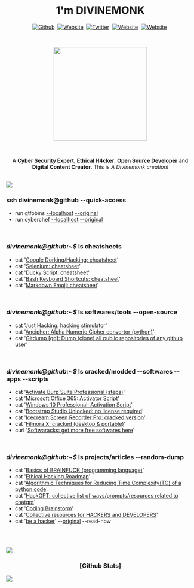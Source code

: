 <!-- Header -->
<h1 align='center'>1'm <b>DIVINEMONK</b></h1>

<!-- Socail Media(s) -->
<p align="center">
<a href="https://github.com/Divinemonk/"><img src="https://img.shields.io/badge/Github-000000?style=for-the-badge&logo=github&logoColor=white" alt="Github" /></a>&nbsp;
<a href="https://www.youtube.com/channel/UC9bc2CtaQbYWw4yQ6zwRoXg/"><img src="https://img.shields.io/badge/Youtube-ff0000?style=for-the-badge&logo=youtube&logoColor=white" alt="Website" /></a>&nbsp;
<a href="https://twitter.com/HrDivinemonk/"><img src="https://img.shields.io/badge/Twitter-1DA1F2?style=for-the-badge&logo=twitter&logoColor=white" alt="Twitter" /></a>&nbsp;
<a href="https://www.instagram.com/hrdivinemonk/"><img src="https://img.shields.io/badge/Instagram-f72d74?style=for-the-badge&logo=instagram&logoColor=white" alt="Website" /></a>&nbsp;
<a href="https://divinemonk.github.io/"><img src="https://img.shields.io/badge/Website-121211?style=for-the-badge&logo=Windows Terminal&logoColor=white" alt="Website" /></a>&nbsp;
</p>

<br>

<!-- gif -->
<p align="center">
<img src="https://user-images.githubusercontent.com/82360546/232327613-7de684c1-074a-4661-82e5-76ee0d702c23.gif" width="250" height="250" align="center" />
</p>  

<br>

<!-- Little Intro -->
<p align="center">
  A <b>Cyber Security Expert</b>, <b>Ethical H4cker</b>, <b>Open Source Developer</b>  and <b>Digital Content Creator</b>. 
  This is <i>A Divinemonk creation!</i>
<p align="center"> 
  
<br><img src="https://user-images.githubusercontent.com/73097560/115834477-dbab4500-a447-11eb-908a-139a6edaec5c.gif"><br>

<!-- Git-Repo INDEX -->

<h3>ssh divinemonk@github --quick-access</h3>

- run gtfobins [--localhost](https://divinemonk.github.io/gtfobins)  [--original](https://gtfobins.github.io/)
- run cyberchef [--localhost](https://divinemonk.github.io/cyberchef) [--original](https://gchq.github.io/CyberChef)

<br>
  
<h3><i>divinemonk@github:~$</i> ls cheatsheets</h3>

- cat '[Google Dorking/Hacking: cheatsheet](https://github.com/Divinemonk/google_dork_cheatsheet)'
- cat '[Selenium: cheatsheet](https://github.com/Divinemonk/selenium_cheatsheet)'
- cat '[Ducky Script: cheatsheet](https://github.com/Divinemonk/duckyscript_cheatsheet)'
- cat '[Bash Keyboard Shortcuts: cheatsheet](https://github.com/Divinemonk/bash_keyboard_shortcuts_cheatsheet)'
- cat '[Markdown Emoji: cheatsheet](https://github.com/Divinemonk/emoji_cheatsheet)' 

<br>

<h3><i>divinemonk@github:~$</i> ls softwares/tools --open-source</h3>

- cat '[Just Hacking: hacking stimulator](https://github.com/Divinemonk/justhacking)'
- cat '[Ancipher: Alpha Numeric Cipher convertor (python)](https://github.com/Divinemonk/ancipher)'
- cat '[Gitdump [gd]: Dump (clone) all public repositories of any github user](https://github.com/Divinemonk/gitdump)'

<br>

<h3><i>divinemonk@github:~$</i> ls cracked/modded --softwares --apps --scripts</h3>

- cat '[Activate Burp Suite Professional (steps)](https://github.com/Divinemonk/burpsuite_pro)'
- cat '[Microsoft Office 365: Activator Script](https://github.com/Divinemonk/msoffice365)'
- cat '[Windows 10 Professional: Activation Script](https://github.com/Divinemonk/win10pro)'
- cat '[Bootstrap Studio Unlocked: no license required](https://github.com/Divinemonk/bootstrap_studio_crack)'
- cat '[Icecream Screen Recorder Pro: cracked version](https://github.com/Divinemonk/icecream_screenrecorder_crack)'
- cat '[Filmora X: cracked (desktop & portable)](https://github.com/Divinemonk/filmora_crack)'
- curl '[Softwaracks: get more free softwares here](https://divinemonk.github.io/softwaracks/)'

<br>

<h3><i>divinemonk@github:~$</i> ls projects/articles --random-dump</h3>

- cat '[Basics of BRAINFUCK (programming language)](https://gist.github.com/Divinemonk/9b95c77d09009da460fdfdbca4ceffaa)'
- cat '[Ethical Hacking Roadmap](https://gist.github.com/Divinemonk/2372bbcbb4fcaad13ce8eb6560844980)'
- cat '[Algorithmic Techniques for Reducing Time Complexity(TC) of a python code](https://gist.github.com/Divinemonk/6a81242b712010268becb1e2971e06d6)'
- cat '[HackGPT: collective list of ways/prompts/resources related to chatgpt](https://github.com/Divinemonk/hackgpt)'
- cat '[Coding Brainstorm](https://github.com/Divinemonk/coding_brainstorm)'
- cat '[Collective resources for HACKERS and DEVELOPERS](https://github.com/Divinemonk/hackers_n_devs)'
- cat '[be a hacker](https://github.com/Divinemonk/be-a-hacker)' --[original](https://github.com/s0md3v/be-a-hacker) --read-now

<br>

<!-- Stats -->

<br><img src="https://user-images.githubusercontent.com/73097560/115834477-dbab4500-a447-11eb-908a-139a6edaec5c.gif"><br>

<h3 align='center'>[Github Stats]</h3>

![](http://github-profile-summary-cards.vercel.app/api/cards/profile-details?username=Divinemonk&theme=transparent) 





